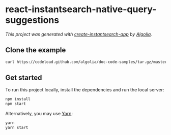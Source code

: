 # react-instantsearch-native-query-suggestions

_This project was generated with [create-instantsearch-app](https://github.com/algolia/create-instantsearch-app) by [Algolia](https://algolia.com)._

## Clone the example

```sh
curl https://codeload.github.com/algolia/doc-code-samples/tar.gz/master | tar -xz --strip=2 doc-code-samples-master/react-instantsearch-native/query-suggestions
```

## Get started

To run this project locally, install the dependencies and run the local server:

```sh
npm install
npm start
```

Alternatively, you may use [Yarn](https://http://yarnpkg.com/):

```sh
yarn
yarn start
```
